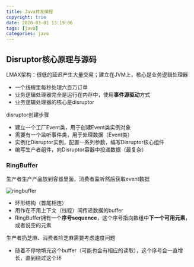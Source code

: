 ```yaml
---
title: Java并发编程
copyright: true
date: 2020-03-01 13:19:06
tags: [java]
categories: java
---
```


<!-- toc -->







## Disruptor核心原理与源码

LMAX架构：很低的延迟产生大量交易；建立在JVM上，核心是业务逻辑处理器

- 一个线程里每秒处理六百万订单
- 业务逻辑处理器完全是运行在内存中，使用**事件源驱动**方式
- 业务逻辑处理器的核心是disruptor

disruptor创建步骤

- 建立一个工厂Event类，用于创建Event类实例对象
- 需要有一个监听事件类，用于处理数据（Event类）
- 实例化Disruptor实例，配置一系列参数，编写Disruptor核心组件
- 编写生产者组件，向Disruptor容器中投递数据（最复杂）



### RingBuffer

生产者生产产品放到容器里面，消费者监听然后获取event数据

![ringbuffer](https://songzi-blog-pic.oss-cn-hangzhou.aliyuncs.com/ringbuffer.PNG)

- 环形结构（首尾相连）
- 用作在不用上下文（线程）间传递数据的buffer
- RingBuffer拥有一个**序号sequence**，这个序号指向数组中**下一个可用元素**，或者说空的元素



生产者扔芝麻、消费者捡芝麻需要考虑速度问题

- 随着不停地填充这个buffer（可能也会有相应的读取），这个序号会一直增长，直到绕过这个环













